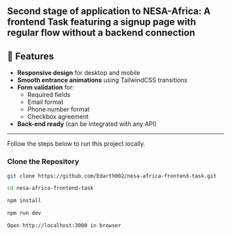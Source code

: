 ## Second stage of application to NESA-Africa: A frontend Task featuring a signup page with regular flow without a backend connection

## 🚀 Features
- **Responsive design** for desktop and mobile
- **Smooth entrance animations** using TailwindCSS transitions
- **Form validation** for:
  - Required fields
  - Email format
  - Phone number format
  - Checkbox agreement
- **Back-end ready** (can be integrated with any API)

---


Follow the steps below to run this project locally.

### Clone the Repository
```bash
git clone https://github.com/Edarth002/nesa-africa-frontend-task.git

cd nesa-africa-frontend-task

npm install

npm run dev

Open http://localhost:3000 in browser
